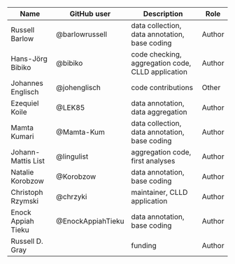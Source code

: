 Name               | GitHub user | Description               | Role
---                | ---         | ---                       | ---
Russell Barlow | @barlowrussell | data collection, data annotation, base coding | Author
Hans-Jörg Bibiko  | @bibiko | code checking, aggregation code, CLLD application | Author
Johannes Englisch  | @johenglisch | code contributions | Other
Ezequiel Koile | @LEK85 | data annotation, data aggregation | Author
Mamta Kumari | @Mamta-Kum | data collection, data annotation, base coding | Author
Johann-Mattis List | @lingulist  | aggregation code, first analyses | Author
Natalie Korobzow | @Korobzow | data annotation, base coding | Author
Christoph Rzymski | @chrzyki | maintainer, CLLD application | Author
Enock Appiah Tieku | @EnockAppiahTieku | data annotation, base coding | Author
Russell D. Gray | | funding | Author

